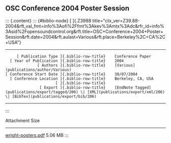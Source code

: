 ## OSC Conference 2004 Poster Session

::: {.content}
::: {#biblio-node}
[ ]{.Z3988
title="ctx_ver=Z39.88-2004&rft_val_fmt=info%3Aofi%2Ffmt%3Akev%3Amtx%3Adc&rfr_id=info%3Asid%2Fopensoundcontrol.org&rft.title=OSC+Conference+2004+Poster+Session&rft.date=2004&rft.aulast=Various&rft.place=Berkeley%2C+CA%2C+USA"}

  ---------------------------------------------- -- ---------------------------------------------------------------------------------------------------------------------------------
         [ Publication Type ]{.biblio-row-title}    Conference Paper
      [ Year of Publication ]{.biblio-row-title}    2004
                  [ Authors ]{.biblio-row-title}    [Various](publications/author/Various)
    [ Conference Start Date ]{.biblio-row-title}    30/07/2004
      [ Conference Location ]{.biblio-row-title}    Berkeley, CA, USA
                          [ ]{.biblio-row-title}    
                   [ Export ]{.biblio-row-title}    [EndNote Tagged](publications/export/tagged/206) \| [XML](publications/export/xml/206) \| [BibTex](publications/export/bib/206)
  ---------------------------------------------- -- ---------------------------------------------------------------------------------------------------------------------------------
:::

  Attachment                                       Size
  ------------------------------------------------ ---------
  [wright-posters.pdf](files/wright-posters.pdf)   5.06 MB
:::
